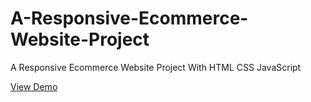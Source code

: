 # A-Responsive-Ecommerce-Website-Project
A Responsive Ecommerce Website Project With HTML CSS JavaScript

[View Demo]()
